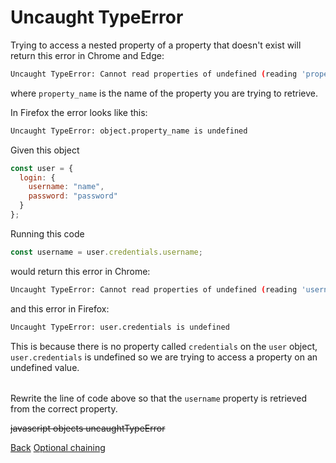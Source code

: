 # Uncaught TypeError

Trying to access a nested property of a property that doesn't exist will return this error in Chrome and Edge:

```bash
Uncaught TypeError: Cannot read properties of undefined (reading 'property_name')
```

where `property_name` is the name of the property you are trying to retrieve.

In Firefox the error looks like this:

```bash
Uncaught TypeError: object.property_name is undefined
```

Given this object

```js
const user = {
  login: {
    username: "name",
    password: "password"
  }
};
```

Running this code

```js
const username = user.credentials.username;
```

would return this error in Chrome:

```bash
Uncaught TypeError: Cannot read properties of undefined (reading 'username')
```

and this error in Firefox:

```bash
Uncaught TypeError: user.credentials is undefined
```

This is because there is no property called `credentials` on the `user` object, `user.credentials` is undefined so we are trying to access a property on an undefined value.

######

Rewrite the line of code above so that the `username` property is retrieved from the correct property.

~~javascript objects uncaughtTypeError~~

<nav>
    <a href="/javascript/objects/introduction/uncaught-reference-error">Back</a>
	  <a href="/javascript/objects/introduction/optional-chaining" class="next">Optional chaining</a>
</nav>
